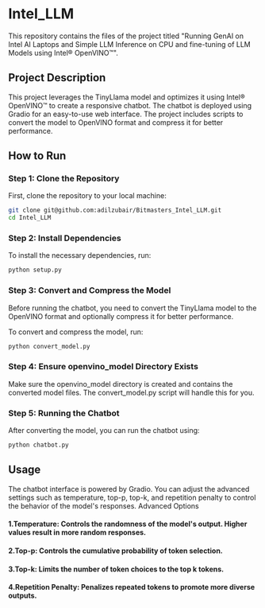 # Intel_LLM

This repository contains the files of the project titled "Running GenAI on Intel AI Laptops and Simple LLM Inference on CPU and fine-tuning of LLM Models using Intel® OpenVINO™".

## Project Description

This project leverages the TinyLlama model and optimizes it using Intel® OpenVINO™ to create a responsive chatbot. The chatbot is deployed using Gradio for an easy-to-use web interface. The project includes scripts to convert the model to OpenVINO format and compress it for better performance.

## How to Run

### Step 1: Clone the Repository

First, clone the repository to your local machine:

```sh
git clone git@github.com:adilzubair/Bitmasters_Intel_LLM.git
cd Intel_LLM
```

### Step 2: Install Dependencies

To install the necessary dependencies, run:

```sh
python setup.py
```

### Step 3: Convert and Compress the Model

Before running the chatbot, you need to convert the TinyLlama model to the OpenVINO format and optionally compress it for better performance.

To convert and compress the model, run:

```sh
python convert_model.py
```

### Step 4: Ensure openvino_model Directory Exists

Make sure the openvino_model directory is created and contains the converted model files. The convert_model.py script will handle this for you.

### Step 5: Running the Chatbot

After converting the model, you can run the chatbot using:

```sh
python chatbot.py
```

## Usage

The chatbot interface is powered by Gradio. You can adjust the advanced settings such as temperature, top-p, top-k, and repetition penalty to control the behavior of the model's responses.
Advanced Options

#### 1.Temperature: Controls the randomness of the model's output. Higher values result in more random responses.
#### 2.Top-p: Controls the cumulative probability of token selection.
#### 3.Top-k: Limits the number of token choices to the top k tokens.
#### 4.Repetition Penalty: Penalizes repeated tokens to promote more diverse outputs.